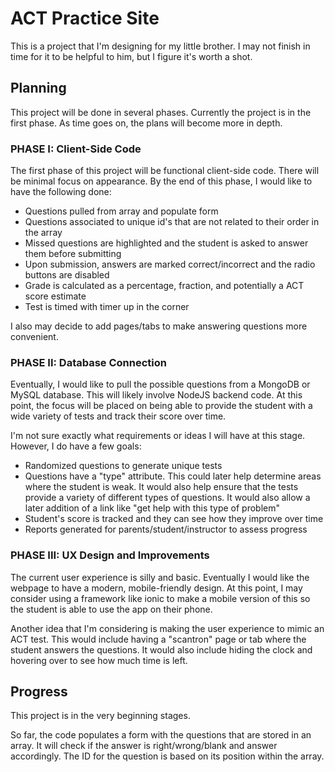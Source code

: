 # ACT Practice Site

This is a project that I'm designing for my little brother. I may not finish in time for it to be helpful to him, but I figure it's worth a shot.

## Planning

This project will be done in several phases. Currently the project is in the first phase. As time goes on, the plans will become more in depth.

### PHASE I: Client-Side Code

The first phase of this project will be functional client-side code. There will be minimal focus on appearance. By the end of this phase, I would like to have the following done:
 - Questions pulled from array and populate form
 - Questions associated to unique id's that are not related to their order in the array
 - Missed questions are highlighted and the student is asked to answer them before submitting
 - Upon submission, answers are marked correct/incorrect and the radio buttons are disabled
 - Grade is calculated as a percentage, fraction, and potentially a ACT score estimate
 - Test is timed with timer up in the corner

I also may decide to add pages/tabs to make answering questions more convenient.

### PHASE II: Database Connection

Eventually, I would like to pull the possible questions from a MongoDB or MySQL database. This will likely involve NodeJS backend code. At this point, the focus will be placed on being able to provide the student with a wide variety of tests and track their score over time.

I'm not sure exactly what requirements or ideas I will have at this stage. However, I do have a few goals:
 - Randomized questions to generate unique tests
 - Questions have a "type" attribute. This could later help determine areas where the student is weak. It would also help ensure that the tests provide a variety of different types of questions. It would also allow a later addition of a link like "get help with this type of problem"
 - Student's score is tracked and they can see how they improve over time
 - Reports generated for parents/student/instructor to assess progress
 
 ### PHASE III: UX Design and Improvements
 
 The current user experience is silly and basic. Eventually I would like the webpage to have a modern, mobile-friendly design. At this point, I may consider using a framework like ionic to make a mobile version of this so the student is able to use the app on their phone.
 
 Another idea that I'm considering is making the user experience to mimic an ACT test. This would include having a "scantron" page or tab where the student answers the questions. It would also include hiding the clock and hovering over to see how much time is left.
 
## Progress

This project is in the very beginning stages.

So far, the code populates a form with the questions that are stored in an array. It will check if the answer is right/wrong/blank and answer accordingly. The ID for the question is based on its position within the array.
